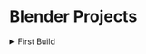 # Blender Projects
<details>
  <summary>First Build</summary>
  I followed the guide in a video. Various times, skipping ahead. I was only meant to use object mode in the guide, but I did use edit mode on the bottom of the bush (You'll have to view it in the file), and the ground, which was originally a cylinder that I beveled and merged
  
  [Download](https://github.com/ThePeacook/Blender-Portfolio/raw/refs/heads/main/Blender-Files/First%20Build.blend)
  <img src="https://github.com/ThePeacook/Blender-Portfolio/blob/main/Images/First%20Build.png" width="1000">
</details>

